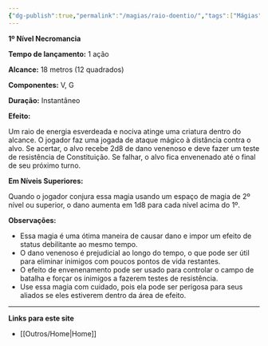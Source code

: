 ```yaml
---
{"dg-publish":true,"permalink":"/magias/raio-doentio/","tags":["Mágias"]}
---
```



**1º Nível Necromancia**

**Tempo de lançamento:** 1 ação

**Alcance:** 18 metros (12 quadrados)

**Componentes:** V, G

**Duração:** Instantâneo

**Efeito:**

Um raio de energia esverdeada e nociva atinge uma criatura dentro do alcance. O jogador faz uma jogada de ataque mágico à distância contra o alvo. Se acertar, o alvo recebe 2d8 de dano venenoso e deve fazer um teste de resistência de Constituição. Se falhar, o alvo fica envenenado até o final de seu próximo turno.

**Em Níveis Superiores:**

Quando o jogador conjura essa magia usando um espaço de magia de 2º nível ou superior, o dano aumenta em 1d8 para cada nível acima do 1º.

**Observações:**

- Essa magia é uma ótima maneira de causar dano e impor um efeito de status debilitante ao mesmo tempo.
- O dano venenoso é prejudicial ao longo do tempo, o que pode ser útil para eliminar inimigos com poucos pontos de vida restantes.
- O efeito de envenenamento pode ser usado para controlar o campo de batalha e forçar os inimigos a fazerem testes de resistência.
- Use essa magia com cuidado, pois ela pode ser perigosa para seus aliados se eles estiverem dentro da área de efeito.

___
**Links para este site**  
- [[Outros/Home\|Home]]